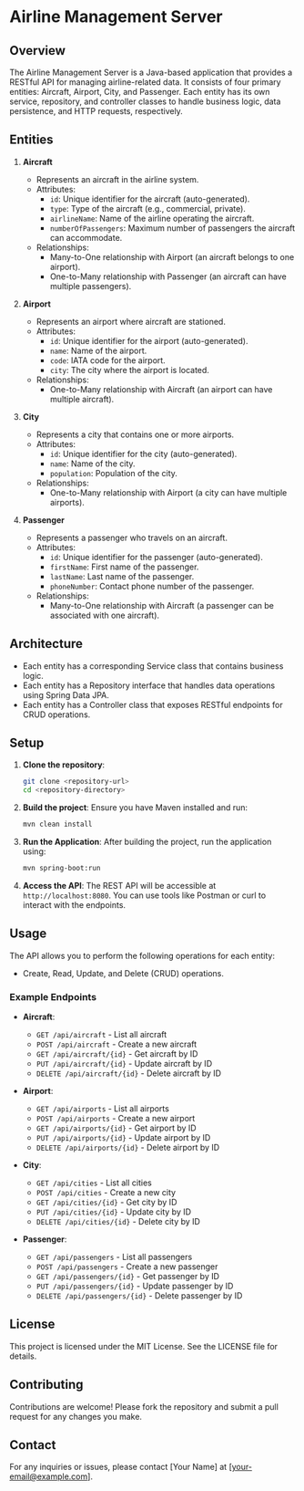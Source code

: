 # Airline Management Server

## Overview
The Airline Management Server is a Java-based application that provides a RESTful API for managing airline-related data. It consists of four primary entities: Aircraft, Airport, City, and Passenger. Each entity has its own service, repository, and controller classes to handle business logic, data persistence, and HTTP requests, respectively.

## Entities
1. **Aircraft**
    - Represents an aircraft in the airline system.
    - Attributes:
        - `id`: Unique identifier for the aircraft (auto-generated).
        - `type`: Type of the aircraft (e.g., commercial, private).
        - `airlineName`: Name of the airline operating the aircraft.
        - `numberOfPassengers`: Maximum number of passengers the aircraft can accommodate.
    - Relationships:
        - Many-to-One relationship with Airport (an aircraft belongs to one airport).
        - One-to-Many relationship with Passenger (an aircraft can have multiple passengers).

2. **Airport**
    - Represents an airport where aircraft are stationed.
    - Attributes:
        - `id`: Unique identifier for the airport (auto-generated).
        - `name`: Name of the airport.
        - `code`: IATA code for the airport.
        - `city`: The city where the airport is located.
    - Relationships:
        - One-to-Many relationship with Aircraft (an airport can have multiple aircraft).

3. **City**
    - Represents a city that contains one or more airports.
    - Attributes:
        - `id`: Unique identifier for the city (auto-generated).
        - `name`: Name of the city.
        - `population`: Population of the city.
    - Relationships:
        - One-to-Many relationship with Airport (a city can have multiple airports).

4. **Passenger**
    - Represents a passenger who travels on an aircraft.
    - Attributes:
        - `id`: Unique identifier for the passenger (auto-generated).
        - `firstName`: First name of the passenger.
        - `lastName`: Last name of the passenger.
        - `phoneNumber`: Contact phone number of the passenger.
    - Relationships:
        - Many-to-One relationship with Aircraft (a passenger can be associated with one aircraft).

## Architecture
- Each entity has a corresponding Service class that contains business logic.
- Each entity has a Repository interface that handles data operations using Spring Data JPA.
- Each entity has a Controller class that exposes RESTful endpoints for CRUD operations.

## Setup
1. **Clone the repository**:
   ```bash
   git clone <repository-url>
   cd <repository-directory>
   ```

2. **Build the project**:
   Ensure you have Maven installed and run:
   ```bash
   mvn clean install
   ```

3. **Run the Application**:
   After building the project, run the application using:
   ```bash
   mvn spring-boot:run
   ```

4. **Access the API**:
   The REST API will be accessible at `http://localhost:8080`. You can use tools like Postman or curl to interact with the endpoints.

## Usage
The API allows you to perform the following operations for each entity:
- Create, Read, Update, and Delete (CRUD) operations.

### Example Endpoints
- **Aircraft**:
    - `GET /api/aircraft` - List all aircraft
    - `POST /api/aircraft` - Create a new aircraft
    - `GET /api/aircraft/{id}` - Get aircraft by ID
    - `PUT /api/aircraft/{id}` - Update aircraft by ID
    - `DELETE /api/aircraft/{id}` - Delete aircraft by ID

- **Airport**:
    - `GET /api/airports` - List all airports
    - `POST /api/airports` - Create a new airport
    - `GET /api/airports/{id}` - Get airport by ID
    - `PUT /api/airports/{id}` - Update airport by ID
    - `DELETE /api/airports/{id}` - Delete airport by ID

- **City**:
    - `GET /api/cities` - List all cities
    - `POST /api/cities` - Create a new city
    - `GET /api/cities/{id}` - Get city by ID
    - `PUT /api/cities/{id}` - Update city by ID
    - `DELETE /api/cities/{id}` - Delete city by ID

- **Passenger**:
    - `GET /api/passengers` - List all passengers
    - `POST /api/passengers` - Create a new passenger
    - `GET /api/passengers/{id}` - Get passenger by ID
    - `PUT /api/passengers/{id}` - Update passenger by ID
    - `DELETE /api/passengers/{id}` - Delete passenger by ID

## License
This project is licensed under the MIT License. See the LICENSE file for details.

## Contributing
Contributions are welcome! Please fork the repository and submit a pull request for any changes you make.

## Contact
For any inquiries or issues, please contact [Your Name] at [your-email@example.com].
